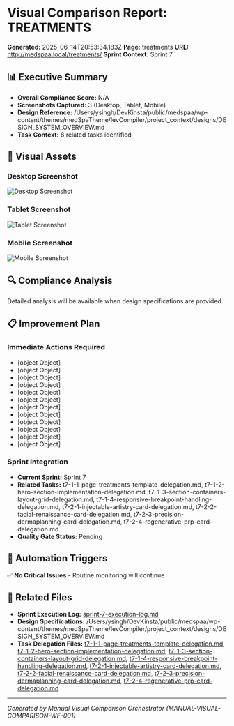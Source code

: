 # Visual Comparison Report: TREATMENTS

**Generated:** 2025-06-14T20:53:34.183Z
**Page:** treatments
**URL:** http://medspaa.local/treatments/
**Sprint Context:** Sprint 7

## 📊 Executive Summary

- **Overall Compliance Score:** N/A
- **Screenshots Captured:** 3 (Desktop, Tablet, Mobile)
- **Design Reference:** /Users/ysingh/DevKinsta/public/medspaa/wp-content/themes/medSpaTheme/levCompiler/project_context/designs/DESIGN_SYSTEM_OVERVIEW.md
- **Task Context:** 8 related tasks identified

## 📸 Visual Assets

### Desktop Screenshot
![Desktop Screenshot](../../../temp/screenshots/temp_screenshot_*_desktop_*.png)

### Tablet Screenshot
![Tablet Screenshot](../../../temp/screenshots/temp_screenshot_*_tablet_*.png)

### Mobile Screenshot
![Mobile Screenshot](../../../temp/screenshots/temp_screenshot_*_mobile_*.png)

## 🔍 Compliance Analysis

Detailed analysis will be available when design specifications are provided.

## 📋 Improvement Plan

### Immediate Actions Required
- [object Object]
- [object Object]
- [object Object]
- [object Object]
- [object Object]
- [object Object]
- [object Object]
- [object Object]
- [object Object]
- [object Object]
- [object Object]
- [object Object]

### Sprint Integration
- **Current Sprint:** Sprint 7
- **Related Tasks:** t7-1-1-page-treatments-template-delegation.md, t7-1-2-hero-section-implementation-delegation.md, t7-1-3-section-containers-layout-grid-delegation.md, t7-1-4-responsive-breakpoint-handling-delegation.md, t7-2-1-injectable-artistry-card-delegation.md, t7-2-2-facial-renaissance-card-delegation.md, t7-2-3-precision-dermaplanning-card-delegation.md, t7-2-4-regenerative-prp-card-delegation.md
- **Quality Gate Status:** Pending

## 🔄 Automation Triggers

✅ **No Critical Issues** - Routine monitoring will continue

## 📂 Related Files

- **Sprint Execution Log:** [sprint-7-execution-log.md](./sprint-7-execution-log.md)
- **Design Specifications:** /Users/ysingh/DevKinsta/public/medspaa/wp-content/themes/medSpaTheme/levCompiler/project_context/designs/DESIGN_SYSTEM_OVERVIEW.md
- **Task Delegation Files:** [t7-1-1-page-treatments-template-delegation.md](./t7-1-1-page-treatments-template-delegation.md), [t7-1-2-hero-section-implementation-delegation.md](./t7-1-2-hero-section-implementation-delegation.md), [t7-1-3-section-containers-layout-grid-delegation.md](./t7-1-3-section-containers-layout-grid-delegation.md), [t7-1-4-responsive-breakpoint-handling-delegation.md](./t7-1-4-responsive-breakpoint-handling-delegation.md), [t7-2-1-injectable-artistry-card-delegation.md](./t7-2-1-injectable-artistry-card-delegation.md), [t7-2-2-facial-renaissance-card-delegation.md](./t7-2-2-facial-renaissance-card-delegation.md), [t7-2-3-precision-dermaplanning-card-delegation.md](./t7-2-3-precision-dermaplanning-card-delegation.md), [t7-2-4-regenerative-prp-card-delegation.md](./t7-2-4-regenerative-prp-card-delegation.md)

---

*Generated by Manual Visual Comparison Orchestrator (MANUAL-VISUAL-COMPARISON-WF-001)*

